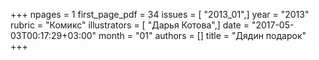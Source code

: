 +++
npages = 1
first_page_pdf = 34
issues = [ "2013_01",]
year = "2013"
rubric = "Комикс"
illustrators = [ "Дарья Котова",]
date = "2017-05-03T00:17:29+03:00"
month = "01"
authors = []
title = "Дядин подарок"
+++

